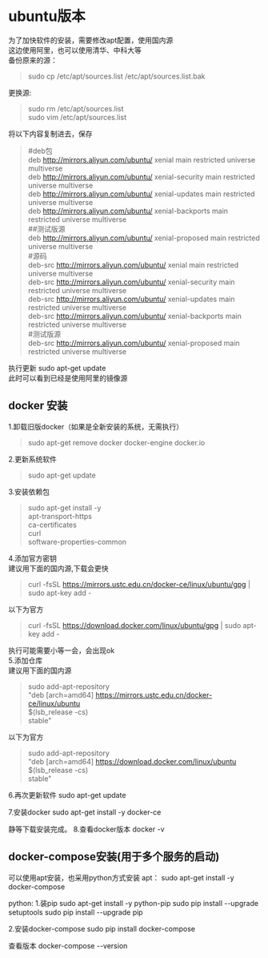# ubuntu版本
为了加快软件的安装，需要修改apt配置，使用国内源  
这边使用阿里，也可以使用清华、中科大等  
备份原来的源：  
>sudo cp /etc/apt/sources.list /etc/apt/sources.list.bak  

更换源:  
>sudo rm /etc/apt/sources.list  
sudo vim /etc/apt/sources.list  

将以下内容复制进去，保存  
>#deb包  
deb http://mirrors.aliyun.com/ubuntu/ xenial main restricted universe multiverse  
deb http://mirrors.aliyun.com/ubuntu/ xenial-security main restricted universe multiverse  
deb http://mirrors.aliyun.com/ubuntu/ xenial-updates main restricted universe multiverse  
deb http://mirrors.aliyun.com/ubuntu/ xenial-backports main restricted universe multiverse  
##测试版源  
deb http://mirrors.aliyun.com/ubuntu/ xenial-proposed main restricted universe multiverse  
#源码  
deb-src http://mirrors.aliyun.com/ubuntu/ xenial main restricted universe multiverse  
deb-src http://mirrors.aliyun.com/ubuntu/ xenial-security main restricted universe multiverse  
deb-src http://mirrors.aliyun.com/ubuntu/ xenial-updates main restricted universe multiverse  
deb-src http://mirrors.aliyun.com/ubuntu/ xenial-backports main restricted universe multiverse  
#测试版源  
deb-src http://mirrors.aliyun.com/ubuntu/ xenial-proposed main restricted universe multiverse  

执行更新  sudo apt-get update  
此时可以看到已经是使用阿里的镜像源  

## docker 安装
1.卸载旧版docker（如果是全新安装的系统，无需执行）  
  >sudo apt-get remove docker docker-engine docker.io

2.更新系统软件  
  >sudo apt-get update
  
3.安装依赖包  
> sudo apt-get install -y \
    apt-transport-https \
    ca-certificates \
    curl \
    software-properties-common


4.添加官方密钥  
  建议用下面的国内源,下载会更快  
  > curl -fsSL https://mirrors.ustc.edu.cn/docker-ce/linux/ubuntu/gpg | sudo apt-key add -
  
  
  以下为官方
  > curl -fsSL https://download.docker.com/linux/ubuntu/gpg | sudo apt-key add -
  
  
  执行可能需要小等一会，会出现ok  
5.添加仓库  
   建议用下面的国内源  
   > sudo add-apt-repository \
   "deb [arch=amd64] https://mirrors.ustc.edu.cn/docker-ce/linux/ubuntu \
   $(lsb_release -cs) \
   stable"
   
   以下为官方
  > sudo add-apt-repository \
   "deb [arch=amd64] https://download.docker.com/linux/ubuntu \
   $(lsb_release -cs) \
   stable"
   

6.再次更新软件
  sudo apt-get update

7.安装docker
  sudo apt-get install -y docker-ce
  
  静等下载安装完成。
8.查看docker版本
  docker -v

## docker-compose安装(用于多个服务的启动)
可以使用apt安装，也采用python方式安装
apt：
sudo apt-get install -y docker-compose

python:
1.装pip
  sudo apt-get install -y python-pip
  sudo pip install --upgrade setuptools
  sudo pip install --upgrade pip

2.安装docker-compose
  sudo pip install docker-compose
  
查看版本
  docker-compose --version
  
  
  
  
  
  
  
  
  
